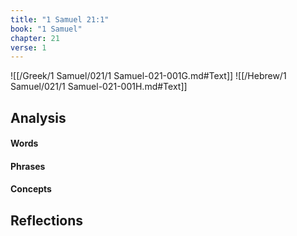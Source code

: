 ```yaml
---
title: "1 Samuel 21:1"
book: "1 Samuel"
chapter: 21
verse: 1
---
```

![[/Greek/1 Samuel/021/1 Samuel-021-001G.md#Text]]
![[/Hebrew/1 Samuel/021/1 Samuel-021-001H.md#Text]]

## Analysis

#### Words

#### Phrases

#### Concepts

## Reflections
